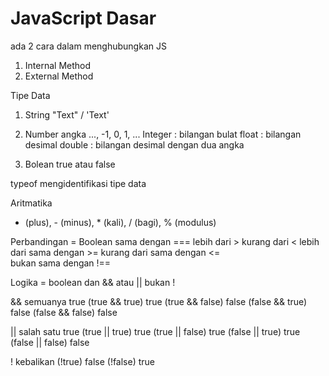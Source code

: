 # JavaScript Dasar

ada 2 cara dalam menghubungkan JS
1. Internal Method
2. External Method

Tipe Data
1. String "Text" / 'Text'
2. Number angka ..., -1, 0, 1, ...
    Integer : bilangan bulat
    float   : bilangan desimal
    double  : bilangan desimal dengan dua angka

3. Bolean true atau false

typeof mengidentifikasi tipe data

Aritmatika
+ (plus), - (minus), * (kali), / (bagi), % (modulus)

Perbandingan = Boolean
sama dengan                 ===
lebih dari                  >
kurang dari                 <
lebih dari sama dengan      >=
kurang dari sama dengan     <=  
bukan sama dengan           !==

Logika = boolean
dan     &&
atau    ||
bukan   !

&& semuanya true
(true && true)      true
(true && false)     false
(false && true)     false
(false && false)    false


|| salah satu true
(true || true)      true
(true || false)     true
(false || true)     true
(false || false)    false

! kebalikan
(!true)     false
(!false)    true
